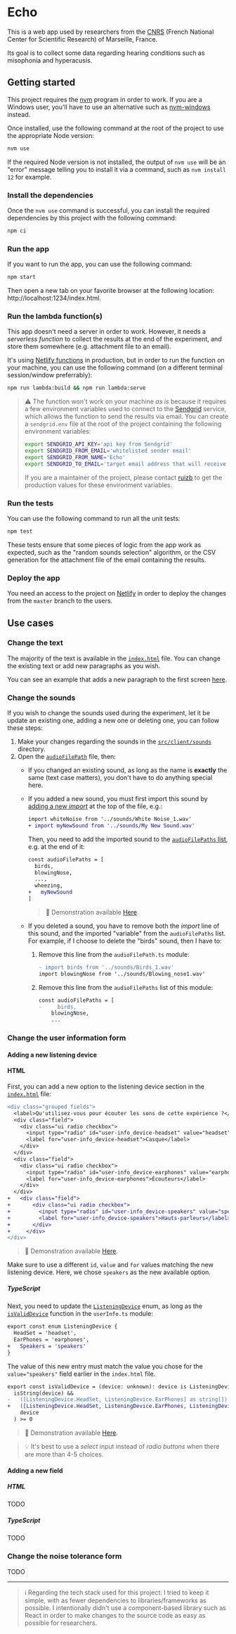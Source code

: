 # Echo

This is a web app used by researchers from the [CNRS](https://en.wikipedia.org/wiki/French_National_Centre_for_Scientific_Research) (French National Center for Scientific Research) of Marseille, France.

Its goal is to collect some data regarding hearing conditions such as misophonia and hyperacusis.

## Getting started

This project requires the [nvm](https://github.com/nvm-sh/nvm) program in order to work. If you are a Windows user, you'll have to use an alternative such as [nvm-windows](https://github.com/coreybutler/nvm-windows) instead.

Once installed, use the following command at the root of the project to use the appropriate Node version:

```sh
nvm use
```

If the required Node version is not installed, the output of `nvm use` will be an "error" message telling you to install it via a command, such as `nvm install 12` for example.

### Install the dependencies

Once the `nvm use` command is successful, you can install the required dependencies by this project with the following command:

```sh
npm ci
```

### Run the app

If you want to run the app, you can use the following command:

```sh
npm start
```

Then open a new tab on your favorite browser at the following location: http://localhost:1234/index.html.

### Run the lambda function(s)

This app doesn't need a server in order to work. However, it needs a _serverless function_ to collect the results at the end of the experiment, and store them somewhere (e.g. attachment file to an email).

It's using [Netlify functions](https://docs.netlify.com/functions/overview/) in production, but in order to run the function on your machine, you can use the following command (on a different terminal session/window preferrably):

```sh
npm run lambda:build && npm run lambda:serve
```

> :warning: The function won't work on your machine _as is_ because it requires a few environment variables used to connect to the [Sendgrid](https://sendgrid.com/) service, which allows the function to send the results via email.
> You can create a `sendgrid.env` file at the root of the project containing the following environment variables:
> ```sh
> export SENDGRID_API_KEY='api key from Sendgrid'
> export SENDGRID_FROM_EMAIL='whitelisted sender email'
> export SENDGRID_FROM_NAME='Echo'
> export SENDGRID_TO_EMAIL='target email address that will receive the results'
> ```
> If you are a maintainer of the project, please contact [ruizb](https://github.com/ruizb) to get the production values for these environment variables.

### Run the tests

You can use the following command to run all the unit tests:

```sh
npm test
```

These tests ensure that some pieces of logic from the app work as expected, such as the "random sounds selection" algorithm, or the CSV generation for the attachment file of the email containing the results.

### Deploy the app

You need an access to the project on [Netlify](https://www.netlify.com/) in order to deploy the changes from the `master` branch to the users.

## Use cases

### Change the text

The majority of the text is available in the [`index.html`](https://github.com/ruizb/echo/blob/master/src/client/index.html) file. You can change the existing text or add new paragraphs as you wish.

You can see an example that adds a new paragraph to the first screen [here](docs/change-text.gif).

### Change the sounds

If you wish to change the sounds used during the experiment, let it be update an existing one, adding a new one or deleting one, you can follow these steps:

1. Make your changes regarding the sounds in the [`src/client/sounds`](https://github.com/ruizb/echo/tree/master/src/client/sounds) directory.
2. Open the [`audioFilePath`](https://github.com/ruizb/echo/blob/a7ce225d95238b622e2422cfb25035d9b298fad6/src/client/models/audioFilePath.ts) file, then:
   - If you changed an existing sound, as long as the name is **exactly** the same (text case matters), you don't have to do anything special here.
   - If you added a new sound, you must first import this sound by [adding a new _import_](https://github.com/ruizb/echo/blob/a7ce225d95238b622e2422cfb25035d9b298fad6/src/client/models/audioFilePath.ts#L28) at the top of the file, e.g.:
     ```diff
     import whiteNoise from '../sounds/White Noise_1.wav'
     + import myNewSound from '../sounds/My New Sound.wav'
     ```
     Then, you need to add the imported sound to the [`audioFilePaths` list](https://github.com/ruizb/echo/blob/a7ce225d95238b622e2422cfb25035d9b298fad6/src/client/models/audioFilePath.ts#L33-L60), e.g. at the end of it:
     ```diff
     const audioFilePaths = [
       birds,
       blowingNose,
       ...,
       wheezing,
     +   myNewSound
     ]
     ```
     > :movie_camera: Demonstration available [Here](docs/add-new-sound.gif).

   - If you deleted a sound, you have to remove both the _import_ line of this sound, and the imported "variable" from the `audioFilePaths` list. For example, if I choose to delete the "birds" sound, then I have to:
      1. Remove this line from the `audioFilePath.ts` module:
          ```diff
         - import birds from '../sounds/Birds_1.wav'
         import blowingNose from '../sounds/Blowing_nose1.wav'
          ```
     2. Remove this line from the `audioFilePaths` list of this module:
         ```diff
         const audioFilePaths = [
         -     birds,
             blowingNose,
             ...
         ```

### Change the user information form

#### Adding a new listening device

#### HTML

First, you can add a new option to the listening device section in the [`index.html`](https://github.com/ruizb/echo/blob/269eef9c0fbdd21be2a53e82263bcd472dc5f8f4/src/client/index.html#L45-L59) file:

```diff
<div class="grouped fields">
  <label>Qu'utilisez-vous pour écouter les sons de cette expérience ?</label>
  <div class="field">
    <div class="ui radio checkbox">
      <input type="radio" id="user-info_device-headset" value="headset" name="user-info_device" checked="" tabindex="0" class="hidden">
      <label for="user-info_device-headset">Casque</label>
    </div>
  </div>
  <div class="field">
    <div class="ui radio checkbox">
      <input type="radio" id="user-info_device-earphones" value="earphones" name="user-info_device" tabindex="0" class="hidden">
      <label for="user-info_device-earphones">Écouteurs</label>
    </div>
  </div>
+   <div class="field">
+       <div class="ui radio checkbox">
+         <input type="radio" id="user-info_device-speakers" value="speakers" name="user-info_device" tabindex="0" class="hidden">
+         <label for="user-info_device-speakers">Hauts-parleurs</label>
+       </div>
+     </div>
</div>
```

> :movie_camera: Demonstration available [Here](docs/change-user-info-form.gif).

Make sure to use a different `id`, `value` and `for` values matching the new listening device. Here, we chose `speakers` as the new available option.

##### TypeScript

Next, you need to update the [`ListeningDevice`](https://github.com/ruizb/echo/blob/269eef9c0fbdd21be2a53e82263bcd472dc5f8f4/src/client/models/userInfo.ts#L3-L6) enum, as long as the [`isValidDevice`](https://github.com/ruizb/echo/blob/269eef9c0fbdd21be2a53e82263bcd472dc5f8f4/src/client/models/userInfo.ts#L18-L22) function in the `userInfo.ts` module:

```diff
export const enum ListeningDevice {
  HeadSet = 'headset',
  EarPhones = 'earphones',
+   Speakers = 'speakers'
}
```

The value of this new entry must match the value you chose for the `value="speakers"` field earlier in the `index.html` file.

```diff
export const isValidDevice = (device: unknown): device is ListeningDevice =>
  isString(device) &&
-   ([ListeningDevice.HeadSet, ListeningDevice.EarPhones] as string[]).indexOf(
+   ([ListeningDevice.HeadSet, ListeningDevice.EarPhones, ListeningDevice.Speakers] as string[]).indexOf(
    device
  ) >= 0
```

> :movie_camera: Demonstration available [Here](docs/change-listening-device.gif).

> :bulb: It's best to use a _select_ input instead of _radio buttons_ when there are more than 4-5 choices.

#### Adding a new field

##### HTML

TODO

##### TypeScript

TODO

### Change the noise tolerance form

TODO

---

> :information_source: Regarding the tech stack used for this project: I tried to keep it simple, with as fewer dependencies to libraries/frameworks as possible. I intentionally didn't use a component-based library such as React in order to make changes to the source code as easy as possible for researchers.
